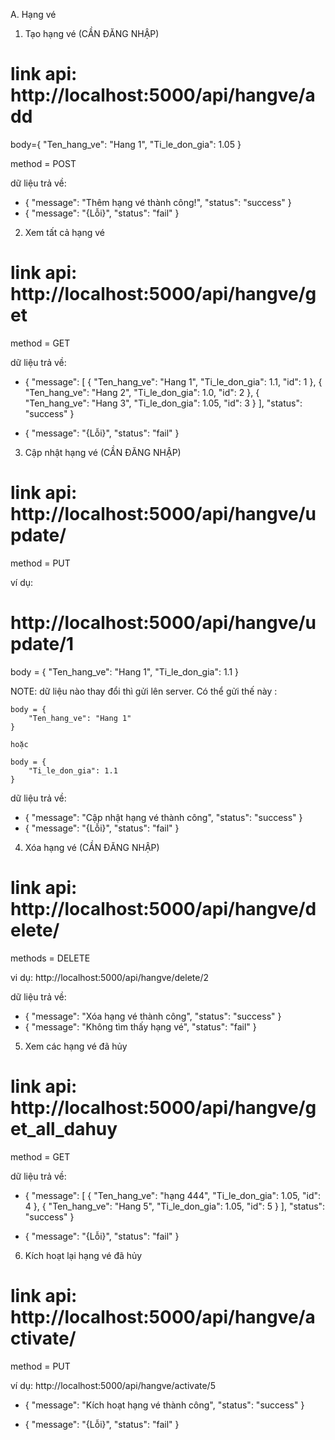 A. Hạng vé

1. Tạo hạng vé  (CẦN ĐĂNG NHẬP)
# link api: http://localhost:5000/api/hangve/add 
body={
        "Ten_hang_ve": "Hang 1",
        "Ti_le_don_gia": 1.05
    }

method = POST

dữ liệu trả về:
- {
    "message": "Thêm hạng vé thành công!",
    "status": "success"
}
- {
    "message": "{Lỗi}",
    "status": "fail"
}



2. Xem tất cả hạng vé
# link api: http://localhost:5000/api/hangve/get
method = GET

dữ liệu trả về:
- {
    "message": [
        {
            "Ten_hang_ve": "Hang 1",
            "Ti_le_don_gia": 1.1,
            "id": 1
        },
        {
            "Ten_hang_ve": "Hang 2",
            "Ti_le_don_gia": 1.0,
            "id": 2
        },
        {
            "Ten_hang_ve": "Hang 3",
            "Ti_le_don_gia": 1.05,
            "id": 3
        }
    ],
    "status": "success"
}

- {
    "message": "{Lỗi}",
    "status": "fail"
}

3. Cập nhật hạng vé  (CẦN ĐĂNG NHẬP)

# link api: http://localhost:5000/api/hangve/update/<id>
method = PUT

ví dụ: 
# http://localhost:5000/api/hangve/update/1

body = {
        "Ten_hang_ve": "Hang 1",
        "Ti_le_don_gia": 1.1
    }

NOTE:  dữ liệu nào thay đổi thì gửi lên server. Có thể gửi thế này :

    body = {
        "Ten_hang_ve": "Hang 1"
    }
    
    hoặc

    body = {
        "Ti_le_don_gia": 1.1
    }



dữ liệu trả về:

- {
    "message": "Cập nhật hạng vé thành công",
    "status": "success"
}
- {
    "message": "{Lỗi}",
    "status": "fail"
}


4. Xóa hạng vé  (CẦN ĐĂNG NHẬP)
# link api: http://localhost:5000/api/hangve/delete/<id>
methods = DELETE

vi dụ: http://localhost:5000/api/hangve/delete/2

dữ liệu trả về:
- {
    "message": "Xóa hạng vé thành công",
    "status": "success"
}
- {
    "message": "Không tìm thấy hạng vé",
    "status": "fail"
}




5. Xem các hạng vé đã hủy
# link api: http://localhost:5000/api/hangve/get_all_dahuy

method = GET


dữ liệu trả về: 
- {
    "message": [
        {
            "Ten_hang_ve": "hạng 444",
            "Ti_le_don_gia": 1.05,
            "id": 4
        },
        {
            "Ten_hang_ve": "Hang 5",
            "Ti_le_don_gia": 1.05,
            "id": 5
        }
    ],
    "status": "success"
}

- {
    "message": "{Lỗi}",
    "status": "fail"
}


6. Kích hoạt lại hạng vé đã hủy
# link api: http://localhost:5000/api/hangve/activate/<id>
method = PUT

ví dụ: http://localhost:5000/api/hangve/activate/5
- {
    "message": "Kích hoạt hạng vé thành công",
    "status": "success"
}

- {
    "message": "{Lỗi}",
    "status": "fail"
}
